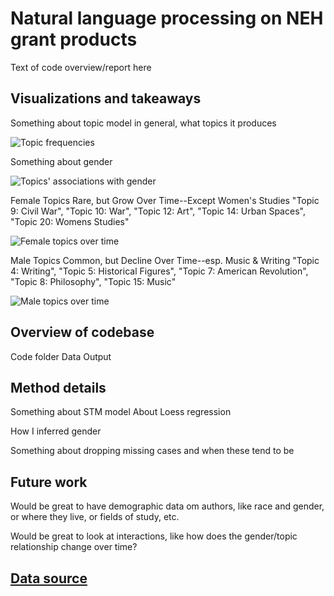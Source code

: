 # Natural language processing on NEH grant products

Text of code overview/report here


## Visualizations and takeaways

Something about topic model in general, what topics it produces

![Topic frequencies]('output/topic_frequencies.png')

Something about gender

![Topics' associations with gender]('output/gender_and_topics.png')

Female Topics Rare, but Grow Over Time--Except Women's Studies
"Topic 9: Civil War", "Topic 10: War", "Topic 12: Art", "Topic 14: Urban Spaces", "Topic 20: Womens Studies"

![Female topics over time]('../output/female_topics_over_time.png')

Male Topics Common, but Decline Over Time--esp. Music & Writing
"Topic 4: Writing", "Topic 5: Historical Figures", "Topic 7: American Revolution", "Topic 8: Philosophy", "Topic 15: Music"

![Male topics over time]('../output/male_topics_over_time.png')


## Overview of codebase

Code folder
Data
Output


## Method details

Something about STM model
About Loess regression

How I inferred gender

Something about dropping missing cases and when these tend to be


## Future work

Would be great to have demographic data om authors, like race and gender, or where they live, or fields of study, etc.

Would be great to look at interactions, like how does the gender/topic relationship change over time?


## [Data source](https://catalog.data.gov/organization/neh-gov)
